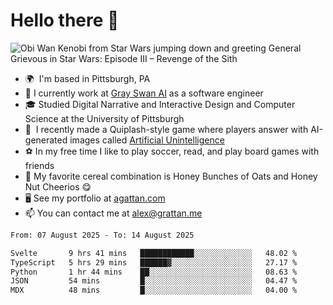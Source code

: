 <!--
**GameDog9988/GameDog9988** is a ✨ _special_ ✨ repository because its `README.md` (this file) appears on your GitHub profile.

Here are some ideas to get you started:

- 🔭 I’m currently working on ...
- 🌱 I’m currently learning ...
- 👯 I’m looking to collaborate on ...
- 🤔 I’m looking for help with ...
- 💬 Ask me about ...
- 📫 How to reach me: ...
- 😄 Pronouns: ...
- ⚡ Fun fact: ...
-->



Hello there 👋
==================================

![Obi Wan Kenobi from Star Wars jumping down and greeting General Grievous in Star Wars: Episode III – Revenge of the Sith](https://github.com/agrattan0820/agrattan0820/assets/51346343/689e56eb-29be-46a5-a079-28ea727b5f7e)


- 🌍  I'm based in Pittsburgh, PA
- 🦢  I currently work at [Gray Swan AI](https://www.grayswan.ai) as a software engineer
- 🎓  Studied Digital Narrative and Interactive Design and Computer Science at the University of Pittsburgh
- 👾  I recently made a Quiplash-style game where players answer with AI-generated images called [Artificial Unintelligence](https://github.com/agrattan0820/artificial-unintelligence)
- ⚽  In my free time I like to play soccer, read, and play board games with friends
- 🥣  My favorite cereal combination is Honey Bunches of Oats and Honey Nut Cheerios 😋
- 🖥️  See my portfolio at [agattan.com](http://agrattan.com/)
- 📫  You can contact me at [alex@grattan.me](mailto:alex@grattan.me)

<!--START_SECTION:waka-->

```txt
From: 07 August 2025 - To: 14 August 2025

Svelte       9 hrs 41 mins   ████████████░░░░░░░░░░░░░   48.02 %
TypeScript   5 hrs 29 mins   ██████▓░░░░░░░░░░░░░░░░░░   27.17 %
Python       1 hr 44 mins    ██░░░░░░░░░░░░░░░░░░░░░░░   08.63 %
JSON         54 mins         █░░░░░░░░░░░░░░░░░░░░░░░░   04.47 %
MDX          48 mins         █░░░░░░░░░░░░░░░░░░░░░░░░   04.00 %
```

<!--END_SECTION:waka-->
